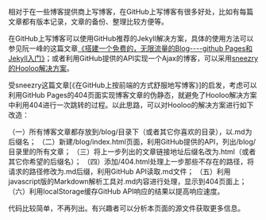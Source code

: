 相对于在一些博客提供商上写博客，在GitHub上写博客有很多好处，比如有每篇文章都有版本记录，文章的备份、整理比较方便等。

在GitHub上写博客可以使用GitHub推荐的Jekyll解决方案，具体的使用方法可以参见阮一峰的这篇文章[《搭建一个免费的，无限流量的Blog----github Pages和Jekyll入门》][1]；或者利用GitHub提供的API实现一个Ajax的博客，可以采用[sneezry的Hooloo解决方案][2]。

受sneezry这篇文章[《在GitHub上按前端的方式舒服地写博客》]的启发，考虑可以利用GitHub Pages的404页面实现博客文章的伪静态，就避免了Hooloo解决方案中利用404进行一次跳转的过程。以此思路，可以对Hooloo的解决方案进行如下改造：

（一）所有博客文章都存放到/blog/目录下（或者其它你喜欢的目录），以.md为后缀名；
（二）新建/blog/index.html页面，利用GitHub提供的API，列出/blog/目录里的所有文章；
（三）将上一步列出的文章链接地址后缀名改为.html（或者其它你希望的后缀名）；
（四）添加/404.html处理上一步那些不存在的路径，将请求的路径修改为.md后缀，利用GitHub API读取.md文件；
（五）利用javascript版的Markdown解析工具对.md内容进行处理，显示到404页面上；
（六）利用localStorage缓存GitHub API响应的结果以提高响应速度。

代码比较简单，不再列出。有兴趣者可以分析本页面的源文件获取更多信息。

[1]:http://www.ruanyifeng.com/blog/2012/08/blogging_with_jekyll.html
[2]:https://github.com/sneezry/Hooloo
